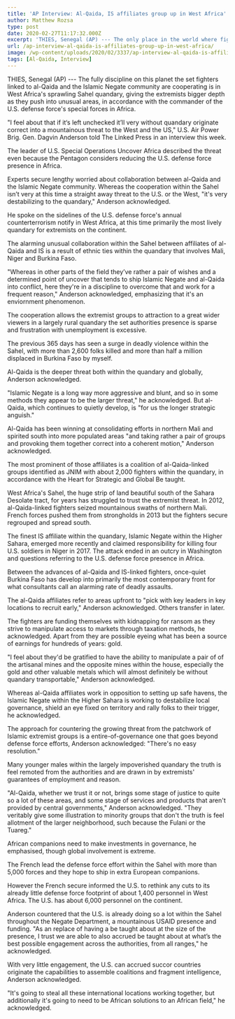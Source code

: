 ```yaml
---
title: 'AP Interview: Al-Qaida, IS affiliates group up in West Africa'
author: Matthew Rozsa
type: post
date: 2020-02-27T11:17:32.000Z
excerpt: 'THIES, Senegal (AP) --- The only place in the world where fighters linked to al-Qaida and the Islamic State group are cooperating is in West Africa''s sprawling Sahel region, giving the extremists greater depth as they push into new areas, according to the commander of the U.S. military''s special forces in Africa. "I believe that&hellip;'
url: /ap-interview-al-qaida-is-affiliates-group-up-in-west-africa/
image: /wp-content/uploads/2020/02/3337/ap-interview-al-qaida-is-affiliates-group-up-in-west-africa.jpeg
tags: [Al-Qaida, Interview]
---
```


THIES, Senegal (AP) --- The fully discipline on this planet the set fighters linked to al-Qaida and the Islamic Negate community are cooperating is in West Africa's sprawling Sahel quandary, giving the extremists bigger depth as they push into unusual areas, in accordance with the commander of the U.S. defense force's special forces in Africa.

"I feel about that if it‘s left unchecked it’ll very without quandary originate correct into a mountainous threat to the West and the US," U.S. Air Power Brig. Gen. Dagvin Anderson told The Linked Press in an interview this week.

The leader of U.S. Special Operations Uncover Africa described the threat even because the Pentagon considers reducing the U.S. defense force presence in Africa.

Experts secure lengthy worried about collaboration between al-Qaida and the Islamic Negate community. Whereas the cooperation within the Sahel isn’t very at this time a straight away threat to the U.S. or the West, "it's very destabilizing to the quandary," Anderson acknowledged.

He spoke on the sidelines of the U.S. defense force's annual counterterrorism notify in West Africa, at this time primarily the most lively quandary for extremists on the continent.

The alarming unusual collaboration within the Sahel between affiliates of al-Qaida and IS is a result of ethnic ties within the quandary that involves Mali, Niger and Burkina Faso.

"Whereas in other parts of the field they’ve rather a pair of wishes and a determined point of uncover that tends to ship Islamic Negate and al-Qaida into conflict, here they're in a discipline to overcome that and work for a frequent reason," Anderson acknowledged, emphasizing that it's an enviornment phenomenon.

The cooperation allows the extremist groups to attraction to a great wider viewers in a largely rural quandary the set authorities presence is sparse and frustration with unemployment is excessive.

The previous 365 days has seen a surge in deadly violence within the Sahel, with more than 2,600 folks killed and more than half a million displaced in Burkina Faso by myself.

Al-Qaida is the deeper threat both within the quandary and globally, Anderson acknowledged.

"Islamic Negate is a long way more aggressive and blunt, and so in some methods they appear to be the larger threat," he acknowledged. But al-Qaida, which continues to quietly develop, is "for us the longer strategic anguish."

Al-Qaida has been winning at consolidating efforts in northern Mali and spirited south into more populated areas "and taking rather a pair of groups and provoking them together correct into a coherent motion," Anderson acknowledged.

The most prominent of those affiliates is a coalition of al-Qaida-linked groups identified as JNIM with about 2,000 fighters within the quandary, in accordance with the Heart for Strategic and Global Be taught.

West Africa's Sahel, the huge strip of land beautiful south of the Sahara Desolate tract, for years has struggled to trust the extremist threat. In 2012, al-Qaida-linked fighters seized mountainous swaths of northern Mali. French forces pushed them from strongholds in 2013 but the fighters secure regrouped and spread south.

The finest IS affiliate within the quandary, Islamic Negate within the Higher Sahara, emerged more recently and claimed responsibility for killing four U.S. soldiers in Niger in 2017. The attack ended in an outcry in Washington and questions referring to the U.S. defense force presence in Africa.

Between the advances of al-Qaida and IS-linked fighters, once-quiet Burkina Faso has develop into primarily the most contemporary front for what consultants call an alarming rate of deadly assaults.

The al-Qaida affiliates refer to areas upfront to "pick with key leaders in key locations to recruit early," Anderson acknowledged. Others transfer in later.

The fighters are funding themselves with kidnapping for ransom as they strive to manipulate access to markets through taxation methods, he acknowledged. Apart from they are possible eyeing what has been a source of earnings for hundreds of years: gold.

"I feel about they'd be gratified to have the ability to manipulate a pair of of the artisanal mines and the opposite mines within the house, especially the gold and other valuable metals which will almost definitely be without quandary transportable," Anderson acknowledged.

Whereas al-Qaida affiliates work in opposition to setting up safe havens, the Islamic Negate within the Higher Sahara is working to destabilize local governance, shield an eye fixed on territory and rally folks to their trigger, he acknowledged.

The approach for countering the growing threat from the patchwork of Islamic extremist groups is a entire-of-governance one that goes beyond defense force efforts, Anderson acknowledged: "There's no easy resolution."

Many younger males within the largely impoverished quandary the truth is feel remoted from the authorities and are drawn in by extremists' guarantees of employment and reason.

"Al-Qaida, whether we trust it or not, brings some stage of justice to quite so a lot of these areas, and some stage of services and products that aren't provided by central governments," Anderson acknowledged. "They veritably give some illustration to minority groups that don't the truth is feel allotment of the larger neighborhood, such because the Fulani or the Tuareg."

African companions need to make investments in governance, he emphasised, though global involvement is extreme.

The French lead the defense force effort within the Sahel with more than 5,000 forces and they hope to ship in extra European companions.

However the French secure informed the U.S. to rethink any cuts to its already little defense force footprint of about 1,400 personnel in West Africa. The U.S. has about 6,000 personnel on the continent.

Anderson countered that the U.S. is already doing so a lot within the Sahel throughout the Negate Department, a mountainous USAID presence and funding. "As an replace of having a be taught about at the size of the presence, I trust we are able to also accrued be taught about at what’s the best possible engagement across the authorities, from all ranges," he acknowledged.

With very little engagement, the U.S. can accrued succor countries originate the capabilities to assemble coalitions and fragment intelligence, Anderson acknowledged.

"It's going to steal all these international locations working together, but additionally it's going to need to be African solutions to an African field," he acknowledged.
